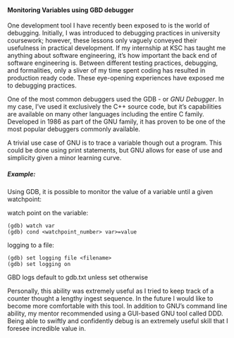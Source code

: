 #### Monitoring Variables using GBD debugger 

One development tool I have recently been exposed to is the world of debugging.
Initially, I was introduced to debugging practices in university coursework; however, these lessons only vaguely conveyed their usefulness in practical development.
If my internship at KSC has taught me anything about software engineering, it’s how important the back end of software engineering is.
Between different testing practices, debugging, and formalities, only a sliver of my time spent coding has resulted in production ready code.
These eye-opening experiences have exposed me to debugging practices.   

One of the most common debuggers used the GDB  - or *GNU Debugger*. 
In my case, I’ve used it exclusively the C++ source code, but it’s capabilities are available on many other languages including the entire C family.  Developed in 1986 as part of the GNU family, it has proven to be one of the most popular debuggers commonly available.  

A trivial use case of GNU is to trace a variable though out a program.  This could be done using print statements, but GNU allows for ease of use and simplicity given a minor learning curve.  


##### Example:
Using GDB, it is possible to monitor the value of a variable until a given watchpoint:

watch point on the variable:

```
(gdb) watch var
(gdb) cond <watchpoint_number> var>=value
```

logging to a file:

``` 
(gdb) set logging file <filename> 
(gdb) set logging on 
```

GBD logs default to gdb.txt unless set otherwise


Personally, this ability was extremely useful as I tried to keep track of a counter thought a lengthy ingest sequence. 
In the future I would like to become more comfortable with this tool.
In addition to GNU’s command line ability, my mentor recommended using a GUI-based GNU tool called DDD.
Being able to swiftly and confidently debug is an extremely useful skill that I foresee incredible value in.
